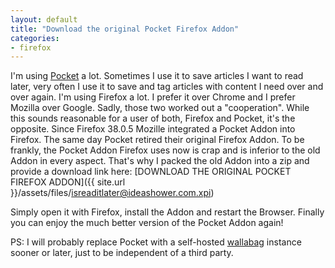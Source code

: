 ```yaml
---
layout: default
title: "Download the original Pocket Firefox Addon"
categories:
- firefox
---
```


I'm using [Pocket](https://getpocket.com/) a lot. Sometimes I use it to save articles I want to read later, very often I use it to save and tag articles with content I need over and over again. I'm using Firefox a lot. I prefer it over Chrome and I prefer Mozilla over Google. Sadly, those two worked out a "cooperation". While this sounds reasonable for a user of both, Firefox and Pocket, it's the opposite. Since Firefox 38.0.5 Mozille integrated a Pocket Addon into Firefox. The same day Pocket retired their original Firefox Addon. To be frankly, the Pocket Addon Firefox uses now is crap and is inferior to the old Addon in every aspect. That's why I packed the old Addon into a zip and provide a download link here: [DOWNLOAD THE ORIGINAL POCKET FIREFOX ADDON]({{ site.url }}/assets/files/isreaditlater@ideashower.com.xpi)

Simply open it with Firefox, install the Addon and restart the Browser. Finally you can enjoy the much better version of the Pocket Addon again!

PS: I will probably replace Pocket with a self-hosted [wallabag](https://www.wallabag.org/) instance sooner or later, just to be independent of a third party.
